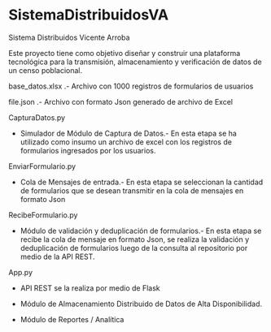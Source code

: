 # SistemaDistribuidosVA
Sistema Distribuidos Vicente Arroba

Este proyecto tiene como objetivo diseñar y construir una plataforma tecnológica para
la transmisión, almacenamiento y verificación de datos de un censo poblacional.

base_datos.xlsx .- Archivo con 1000 registros de formularios de usuarios

file.json .- Archivo con formato Json generado de archivo de Excel

CapturaDatos.py
- Simulador de Módulo de Captura de Datos.- En esta etapa se ha utilizado como insumo un archivo de excel con los
  registros de formularios ingresados por los usuarios.
  
EnviarFormulario.py
- Cola de Mensajes de entrada.-  En esta etapa se seleccionan la cantidad de formularios que se desean transmitir en la cola de mensajes
  en formato Json
  
RecibeFormulario.py
- Módulo de validación y deduplicación de formularios.- En esta etapa se recibe la cola de mensaje en formato Json, se realiza la validación y deduplicación de formularios luego de la consulta al repositorio por medio de la API REST.

App.py
- API REST se la realiza por medio de Flask 
  
- Módulo de Almacenamiento Distribuido de Datos de Alta Disponibilidad.
- Módulo de Reportes / Analítica
